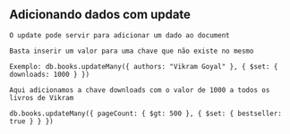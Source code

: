 ## Adicionando dados com update

```
O update pode servir para adicionar um dado ao document
```

```
Basta inserir um valor para uma chave que não existe no mesmo
```

```
Exemplo: db.books.updateMany({ authors: "Vikram Goyal" }, { $set: { downloads: 1000 } })
```

```
Aqui adicionamos a chave downloads com o valor de 1000 a todos os livros de Vikram
```

```
db.books.updateMany({ pageCount: { $gt: 500 }, { $set: { bestseller: true } } })
```
